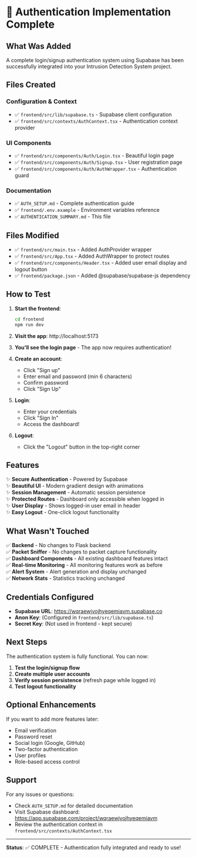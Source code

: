 # 🎉 Authentication Implementation Complete

## What Was Added

A complete login/signup authentication system using Supabase has been successfully integrated into your Intrusion Detection System project.

## Files Created

### Configuration & Context
- ✅ `frontend/src/lib/supabase.ts` - Supabase client configuration
- ✅ `frontend/src/contexts/AuthContext.tsx` - Authentication context provider

### UI Components
- ✅ `frontend/src/components/Auth/Login.tsx` - Beautiful login page
- ✅ `frontend/src/components/Auth/Signup.tsx` - User registration page
- ✅ `frontend/src/components/Auth/AuthWrapper.tsx` - Authentication guard

### Documentation
- ✅ `AUTH_SETUP.md` - Complete authentication guide
- ✅ `frontend/.env.example` - Environment variables reference
- ✅ `AUTHENTICATION_SUMMARY.md` - This file

## Files Modified

- ✅ `frontend/src/main.tsx` - Added AuthProvider wrapper
- ✅ `frontend/src/App.tsx` - Added AuthWrapper to protect routes
- ✅ `frontend/src/components/Header.tsx` - Added user email display and logout button
- ✅ `frontend/package.json` - Added @supabase/supabase-js dependency

## How to Test

1. **Start the frontend**:
   ```bash
   cd frontend
   npm run dev
   ```

2. **Visit the app**: http://localhost:5173

3. **You'll see the login page** - The app now requires authentication!

4. **Create an account**:
   - Click "Sign up"
   - Enter email and password (min 6 characters)
   - Confirm password
   - Click "Sign Up"

5. **Login**:
   - Enter your credentials
   - Click "Sign In"
   - Access the dashboard!

6. **Logout**:
   - Click the "Logout" button in the top-right corner

## Features

✨ **Secure Authentication** - Powered by Supabase  
✨ **Beautiful UI** - Modern gradient design with animations  
✨ **Session Management** - Automatic session persistence  
✨ **Protected Routes** - Dashboard only accessible when logged in  
✨ **User Display** - Shows logged-in user email in header  
✨ **Easy Logout** - One-click logout functionality  

## What Wasn't Touched

✅ **Backend** - No changes to Flask backend  
✅ **Packet Sniffer** - No changes to packet capture functionality  
✅ **Dashboard Components** - All existing dashboard features intact  
✅ **Real-time Monitoring** - All monitoring features work as before  
✅ **Alert System** - Alert generation and display unchanged  
✅ **Network Stats** - Statistics tracking unchanged  

## Credentials Configured

- **Supabase URL**: https://wqraewjvojhyeqemiavm.supabase.co
- **Anon Key**: (Configured in `frontend/src/lib/supabase.ts`)
- **Secret Key**: (Not used in frontend - kept secure)

## Next Steps

The authentication system is fully functional. You can now:

1. **Test the login/signup flow**
2. **Create multiple user accounts**
3. **Verify session persistence** (refresh page while logged in)
4. **Test logout functionality**

## Optional Enhancements

If you want to add more features later:
- Email verification
- Password reset
- Social login (Google, GitHub)
- Two-factor authentication
- User profiles
- Role-based access control

## Support

For any issues or questions:
- Check `AUTH_SETUP.md` for detailed documentation
- Visit Supabase dashboard: https://app.supabase.com/project/wqraewjvojhyeqemiavm
- Review the authentication context in `frontend/src/contexts/AuthContext.tsx`

---

**Status**: ✅ COMPLETE - Authentication fully integrated and ready to use!
